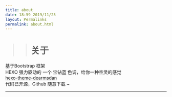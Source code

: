 ```yaml
---
title: about
date: 18:59 2019/11/25
layout: Permalinks
permalink: about.html
---
```




>> # 关于  

基于Bootstrap 框架  
HEXO 强力驱动的 一个  宝钻蓝 色调，给你一种空灵的感觉  
  [hexo-theme-dearmsdan](https://github.com/ZHD99/hexo-theme-dearmsdan)  
代码已开源，Github 随意下载 ~









------

